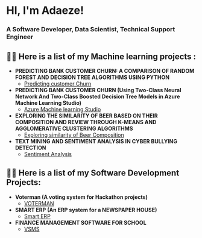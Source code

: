 <h1>HI, I'm Adaeze! <br/></h1><h3>A Software Developer, Data Scientist, Technical Support Engineer </h3>

<h2>👨‍💻 Here is a list of my Machine learning projects :</h2>

- <b>PREDICTING BANK CUSTOMER CHURN: A COMPARISON OF RANDOM FOREST AND DECISION TREE ALGORITHMS USING PYTHON </b>
  - [Predicting customer Churn](https://github.com/adaeze0/CustChurn)
- <b>PREDICTING BANK CUSTOMER CHURN (Using Two-Class Neural Network And Two-Class Boosted Decision Tree Models in Azure Machine Learning Studio)</b>
  - [Azure Machine learning Studio](#) 
- <b>EXPLORING THE SIMILARITY OF BEER BASED ON THEIR COMPOSITION AND REVIEW THROUGH K-MEANS AND AGGLOMERATIVE CLUSTERING ALGORITHMS</b>
  - [Exploring similarity of Beer Composition](https://github.com/adaeze0/BeerSimilarity)
- <b>TEXT MINING AND SENTIMENT ANALYSIS IN CYBER BULLYING DETECTION</b>
  - [Sentiment Analysis](https://github.com/joshmadakor1/Sentinel-Lab)


<h2>👨‍💻 Here is a list of my Software Development Projects:</h2>

- <b>Voterman (A voting system for Hackathon projects)</b>
  - [VOTERMAN](https://github.com/joshmadakor1/Algorithms-Practice)
- <b>SMART ERP (An ERP system for a NEWSPAPER HOUSE)</b>
  - [Smart ERP](https://github.com/joshmadakor1/4chan-Image-Analysis-Middleware-C964)
- <b>FINANCE MANAGEMENT SOFTWARE FOR SCHOOL</b>
  - [VSMS](https://github.com/joshmadakor1/Sentinel-Lab)



